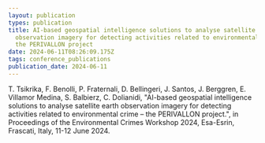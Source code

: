 ```yaml
---
layout: publication
types: publication
title: AI-based geospatial intelligence solutions to analyse satellite earth
  observation imagery for detecting activities related to environmental crime –
  the PERIVALLON project
date: 2024-06-11T08:26:09.175Z
tags: conference_publications
publication_date: 2024-06-11
---
```

T. Tsikrika, F. Benolli, P. Fraternali, D. Bellingeri, J. Santos, J. Berggren, E. Villamor Medina, S. Balbierz, C. Dolianidi, "AI-based geospatial intelligence solutions to analyse satellite earth observation imagery for detecting activities related to environmental crime – the PERIVALLON project.", in Proceedings of the Environmental Crimes Workshop 2024, Esa-Esrin, Frascati, Italy, 11-12 June 2024.
